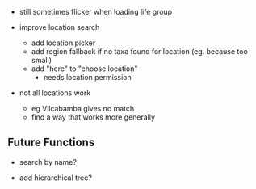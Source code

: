 + still sometimes flicker when loading life group

+ improve location search
  + add location picker
  + add region fallback if no taxa found for location (eg. because too small)
  + add "here" to "choose location"
    + needs location permission

+ not all locations work
  + eg Vilcabamba gives no match
  + find a way that works more generally
  

## Future Functions
+ search by name?

+ add hierarchical tree?
